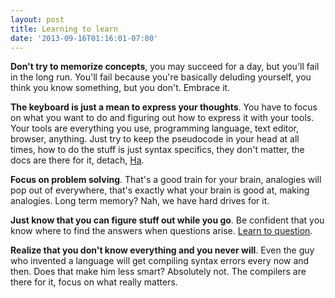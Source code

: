 ```yaml
---
layout: post
title: Learning to learn
date: '2013-09-16T01:16:01-07:00'
---
```

<strong>Don't try to memorize concepts</strong><span>, you may succeed for a day, but you'll fail in the long run. You'll fail because you're basically deluding yourself, you think you know something, but you don't. Embrace it.</span>

<span><strong>The keyboard is just a mean to express your thoughts</strong>. You have to focus on what you want to do and figuring out how to express it with your tools. Your tools are everything you use, programming language, text editor, browser, anything. Just try to keep the pseudocode in your head at all times, how to do the stuff is just syntax specifics, they don't matter, the docs are there for it, detach, <a target="_blank" href="http://en.wikipedia.org/wiki/Shuhari">Ha</a>.</span>

<span><strong>Focus on problem solving</strong>. That's a good train for your brain, analogies will pop out of everywhere, that's exactly what your brain is good at, making analogies. Long term memory? Nah, we have hard drives for it.</span>

<strong>Just know that you can figure stuff out while you go</strong><span>. Be confident that you know where to find the answers when questions arise. </span><span></span><a target="_blank" href="http://techcrunch.com/2013/08/10/your-miyagi-moment/">Learn to question</a><span>. </span>

<span><strong>Realize that you don't know everything and you never will</strong>. Even the guy who invented a language will get compiling syntax errors every now and then. Does that make him less smart? Absolutely not. The compilers are there for it, focus on what really matters.</span>
